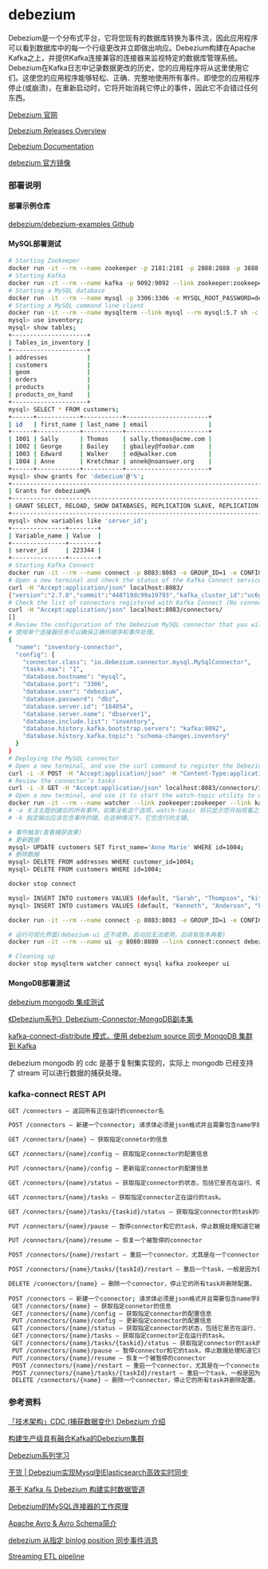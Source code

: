 # debezium

Debezium是一个分布式平台，它将您现有的数据库转换为事件流，因此应用程序可以看到数据库中的每一个行级更改并立即做出响应。Debezium构建在Apache Kafka之上，并提供Kafka连接兼容的连接器来监视特定的数据库管理系统。Debezium在Kafka日志中记录数据更改的历史，您的应用程序将从这里使用它们。这使您的应用程序能够轻松、正确、完整地使用所有事件。即使您的应用程序停止(或崩溃)，在重新启动时，它将开始消耗它停止的事件，因此它不会错过任何东西。

[Debezium 官网](https://debezium.io/)

[Debezium Releases Overview](https://debezium.io/releases/)

[Debezium Documentation](https://debezium.io/documentation/reference/1.5/index.html)

[debezium 官方镜像](https://hub.docker.com/u/debezium)

### 部署说明

#### 部署示例仓库

[debezium/debezium-examples Github](https://github.com/debezium/debezium-examples/tree/master/tutorial)

#### MySQL部署测试

```sh
# Starting Zookeeper
docker run -it --rm --name zookeeper -p 2181:2181 -p 2888:2888 -p 3888:3888 debezium/zookeeper:1.5
# Starting Kafka
docker run -it --rm --name kafka -p 9092:9092 --link zookeeper:zookeeper debezium/kafka:1.5
# Starting a MySQL database
docker run -it --rm --name mysql -p 3306:3306 -e MYSQL_ROOT_PASSWORD=debezium -e MYSQL_USER=mysqluser -e MYSQL_PASSWORD=mysqlpw debezium/example-mysql:1.5
# Starting a MySQL command line client
docker run -it --rm --name mysqlterm --link mysql --rm mysql:5.7 sh -c 'exec mysql -h"$MYSQL_PORT_3306_TCP_ADDR" -P"$MYSQL_PORT_3306_TCP_PORT" -uroot -p"$MYSQL_ENV_MYSQL_ROOT_PASSWORD"'
mysql> use inventory;
mysql> show tables;
+---------------------+
| Tables_in_inventory |
+---------------------+
| addresses           |
| customers           |
| geom                |
| orders              |
| products            |
| products_on_hand    |
+---------------------+
mysql> SELECT * FROM customers;
+------+------------+-----------+-----------------------+
| id   | first_name | last_name | email                 |
+------+------------+-----------+-----------------------+
| 1001 | Sally      | Thomas    | sally.thomas@acme.com |
| 1002 | George     | Bailey    | gbailey@foobar.com    |
| 1003 | Edward     | Walker    | ed@walker.com         |
| 1004 | Anne       | Kretchmar | annek@noanswer.org    |
+------+------------+-----------+-----------------------+
mysql> show grants for 'debezium'@'%';
+------------------------------------------------------------------------------------------------------+
| Grants for debezium@%                                                                                |
+------------------------------------------------------------------------------------------------------+
| GRANT SELECT, RELOAD, SHOW DATABASES, REPLICATION SLAVE, REPLICATION CLIENT ON *.* TO 'debezium'@'%' |
+------------------------------------------------------------------------------------------------------+
mysql> show variables like 'server_id';
+---------------+--------+
| Variable_name | Value  |
+---------------+--------+
| server_id     | 223344 |
+---------------+--------+
# Starting Kafka Connect
docker run -it --rm --name connect -p 8083:8083 -e GROUP_ID=1 -e CONFIG_STORAGE_TOPIC=my_connect_configs -e OFFSET_STORAGE_TOPIC=my_connect_offsets -e STATUS_STORAGE_TOPIC=my_connect_statuses --link zookeeper:zookeeper --link kafka:kafka --link mysql:mysql debezium/connect:1.5
# Open a new terminal and check the status of the Kafka Connect service
curl -H "Accept:application/json" localhost:8083/
{"version":"2.7.0","commit":"448719dc99a19793","kafka_cluster_id":"uc6guENHQV6lnMxI9fwsFQ"}
# Check the list of connectors registered with Kafka Connect (No connectors are currently registered with Kafka Connect)
curl -H "Accept:application/json" localhost:8083/connectors/
[]
# Review the configuration of the Debezium MySQL connector that you will register.
# 使用单个连接器任务可以确保正确的顺序和事件处理。
{
  "name": "inventory-connector",  
  "config": {  
    "connector.class": "io.debezium.connector.mysql.MySqlConnector",
    "tasks.max": "1",  
    "database.hostname": "mysql",  
    "database.port": "3306",
    "database.user": "debezium",
    "database.password": "dbz",
    "database.server.id": "184054",  
    "database.server.name": "dbserver1",  
    "database.include.list": "inventory",  
    "database.history.kafka.bootstrap.servers": "kafka:9092",  
    "database.history.kafka.topic": "schema-changes.inventory"  
  }
}
# Deploying the MySQL connector
# Open a new terminal, and use the curl command to register the Debezium MySQL connector.
curl -i -X POST -H "Accept:application/json" -H "Content-Type:application/json" localhost:8083/connectors/ -d '{ "name": "inventory-connector", "config": { "connector.class": "io.debezium.connector.mysql.MySqlConnector", "tasks.max": "1", "database.hostname": "mysql", "database.port": "3306", "database.user": "debezium", "database.password": "dbz", "database.server.id": "184054", "database.server.name": "dbserver1", "database.include.list": "inventory", "database.history.kafka.bootstrap.servers": "kafka:9092", "database.history.kafka.topic": "dbhistory.inventory" } }'
# Review the connector’s tasks
curl -i -X GET -H "Accept:application/json" localhost:8083/connectors/inventory-connector
# Open a new terminal, and use it to start the watch-topic utility to watch the dbserver1.inventory.customers topic from the beginning of the topic.
docker run -it --rm --name watcher --link zookeeper:zookeeper --link kafka:kafka debezium/kafka:1.5 watch-topic -a -k dbserver1.inventory.customers
# -a 关注主题创建后的所有事件。如果没有这个选项，watch-topic 将只显示您开始观看之后记录的事件。
# -k 指定输出应该包含事件的键。在这种情况下，它包含行的主键。

# 事件触发(查看捕获效果)
# 更新数据
mysql> UPDATE customers SET first_name='Anne Marie' WHERE id=1004;
# 删除数据
mysql> DELETE FROM addresses WHERE customer_id=1004;
mysql> DELETE FROM customers WHERE id=1004;

docker stop connect

mysql> INSERT INTO customers VALUES (default, "Sarah", "Thompson", "kitt@acme.com");
mysql> INSERT INTO customers VALUES (default, "Kenneth", "Anderson", "kander@acme.com");

docker run -it --rm --name connect -p 8083:8083 -e GROUP_ID=1 -e CONFIG_STORAGE_TOPIC=my_connect_configs -e OFFSET_STORAGE_TOPIC=my_connect_offsets -e STATUS_STORAGE_TOPIC=my_connect_statuses --link zookeeper:zookeeper --link kafka:kafka --link mysql:mysql debezium/connect:1.5

# 运行可视化界面(debezium-ui 还不成熟，启动后无法使用，后续有版本再看)
docker run -it --rm --name ui -p 8080:8080 --link connect:connect debezium/debezium-ui:1.5

# Cleaning up
docker stop mysqlterm watcher connect mysql kafka zookeeper ui
```

#### MongoDB部署测试

[debezium mongodb 集成测试](https://www.cnblogs.com/rongfengliang/p/10176261.html)

[《Debezium系列》Debezium-Connector-MongoDB副本集](https://blog.csdn.net/weixin_41461992/article/details/103973596)

[kafka-connect-distribute 模式，使用 debezium source 同步 MongoDB 集群到 Kafka](https://blog.csdn.net/bao_since/article/details/90055158)

debezium mongodb 的 cdc 是基于复制集实现的，实际上 mongodb 已经支持了 stream 可以进行数据的捕获处理。

### kafka-connect REST API

```sh
GET /connectors – 返回所有正在运行的connector名

POST /connectors – 新建一个connector; 请求体必须是json格式并且需要包含name字段和config字段，name是connector的名字，config是json格式，必须包含你的connector的配置信息。

GET /connectors/{name} – 获取指定connetor的信息

GET /connectors/{name}/config – 获取指定connector的配置信息

PUT /connectors/{name}/config – 更新指定connector的配置信息

GET /connectors/{name}/status – 获取指定connector的状态，包括它是否在运行、停止、或者失败，如果发生错误，还会列出错误的具体信息。

GET /connectors/{name}/tasks – 获取指定connector正在运行的task。

GET /connectors/{name}/tasks/{taskid}/status – 获取指定connector的task的状态信息

PUT /connectors/{name}/pause – 暂停connector和它的task，停止数据处理知道它被恢复。

PUT /connectors/{name}/resume – 恢复一个被暂停的connector

POST /connectors/{name}/restart – 重启一个connector，尤其是在一个connector运行失败的情况下比较常用

POST /connectors/{name}/tasks/{taskId}/restart – 重启一个task，一般是因为它运行失败才这样做。

DELETE /connectors/{name} – 删除一个connector，停止它的所有task并删除配置。
 
POST /connectors – 新建一个connector; 请求体必须是json格式并且需要包含name字段和config字段，name是connector的名字，config是json格式，必须包含你的connector的配置信息。
 GET /connectors/{name} – 获取指定connetor的信息
 GET /connectors/{name}/config – 获取指定connector的配置信息
 PUT /connectors/{name}/config – 更新指定connector的配置信息
 GET /connectors/{name}/status – 获取指定connector的状态，包括它是否在运行、停止、或者失败，如果发生错误，还会列出错误的具体信息。
 GET /connectors/{name}/tasks – 获取指定connector正在运行的task。
 GET /connectors/{name}/tasks/{taskid}/status – 获取指定connector的task的状态信息
 PUT /connectors/{name}/pause – 暂停connector和它的task，停止数据处理知道它被恢复。
 PUT /connectors/{name}/resume – 恢复一个被暂停的connector
 POST /connectors/{name}/restart – 重启一个connector，尤其是在一个connector运行失败的情况下比较常用
 POST /connectors/{name}/tasks/{taskId}/restart – 重启一个task，一般是因为它运行失败才这样做。
 DELETE /connectors/{name} – 删除一个connector，停止它的所有task并删除配置。 
```

### 参考资料

[「技术架构」CDC (捕获数据变化) Debezium 介绍](http://jiagoushi.pro/book/export/html/776)

[构建生产级具有融合Kafka的Debezium集群](https://www.modb.pro/db/13312)

[Debezium系列学习](https://blog.csdn.net/sweatott/category_7505316.html)

[干货 | Debezium实现Mysql到Elasticsearch高效实时同步](https://blog.csdn.net/laoyang360/article/details/87897886)

[基于 Kafka 与 Debezium 构建实时数据管道](https://aleiwu.com/post/vimur.cn/)

[Debezium的MySQL连接器的工作原理](https://blog.csdn.net/lzufeng/article/details/81606825)

[Apache Avro & Avro Schema简介](https://www.cnblogs.com/fangjb/p/13305433.html)

[debezium 从指定 binlog position 同步事件消息](https://www.it610.com/article/1277696681881649152.htm)

[Streaming ETL pipeline](https://docs.ksqldb.io/en/latest/tutorials/etl/)

